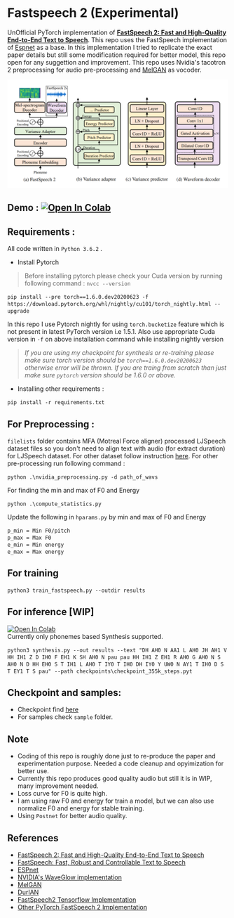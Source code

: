 # Fastspeech 2 (Experimental)
UnOfficial PyTorch implementation of [**FastSpeech 2: Fast and High-Quality End-to-End Text to Speech**](https://arxiv.org/abs/2006.04558). This repo uses the FastSpeech implementation of  [Espnet](https://github.com/espnet/espnet) as a base. In this implementation I tried to replicate the exact paper details but still some modification required for better model, this repo open for any suggettion and improvement. This repo uses Nvidia's tacotron 2 preprocessing for audio pre-processing and [MelGAN](https://github.com/seungwonpark/melgan) as vocoder.


![](./img/fastspeech2.png)

## Demo :  [![Open In Colab](https://colab.research.google.com/assets/colab-badge.svg)](https://colab.research.google.com/github/rishikksh20/FastSpeech2/blob/master/demo_fastspeech2.ipynb) <br />

## Requirements :
All code written in `Python 3.6.2` .
* Install Pytorch
> Before installing pytorch please check your Cuda version by running following command : 
`nvcc --version`
```buildoutcfg
pip install --pre torch==1.6.0.dev20200623 -f https://download.pytorch.org/whl/nightly/cu101/torch_nightly.html --upgrade
```
In this repo I use Pytorch nightly for using `torch.bucketize` feature which is not present in latest PyTorch version i.e 1.5.1. Also use appropriate Cuda version in `-f` on above installation command  while installing nightly version<br />
> *If you are using my checkpoint for synthesis or re-training please make sure torch version should be `torch==1.6.0.dev20200623` otherwise error will be thrown. 
If you are traing from scratch than just make sure `pytorch` version should be 1.6.0 or above.*


* Installing other requirements :
```buildoutcfg
pip install -r requirements.txt
```



## For Preprocessing :

`filelists` folder contains MFA (Motreal Force aligner) processed LJSpeech dataset files so you don't need to align text with audio (for extract duration) for LJSpeech dataset.
For other dataset follow instruction [here](https://github.com/ivanvovk/DurIAN#6-how-to-align-your-own-data). For other pre-processing run following command :
```
python .\nvidia_preprocessing.py -d path_of_wavs
```
For finding the min and max of F0 and Energy
```buildoutcfg
python .\compute_statistics.py
```
Update the following in `hparams.py` by min and max of F0 and Energy
```
p_min = Min F0/pitch
p_max = Max F0
e_min = Min energy
e_max = Max energy
```

## For training
```buildoutcfg
python3 train_fastspeech.py --outdir results
```

## For inference [WIP]
 [![Open In Colab](https://colab.research.google.com/assets/colab-badge.svg)](https://colab.research.google.com/github/rishikksh20/FastSpeech2/blob/master/demo_fastspeech2.ipynb) <br />
Currently only phonemes based Synthesis supported.
```buildoutcfg
python3 synthesis.py --out results --text "DH AH0 N AA1 L AH0 JH AH1 V HH IH1 Z D IH0 F EH1 K SH AH0 N pau pau HH IH1 Z EH1 R AH0 G AH0 N S AH0 N D HH EH0 S T IH1 L AH0 T IY0 T IH0 DH IY0 Y UW0 N AY1 T IH0 D S T EY1 T S pau" --path checkpoints\checkpoint_355k_steps.pyt
```

## Checkpoint and samples:
* Checkpoint find [here](https://drive.google.com/drive/folders/1Fh7zr8zoTydNpD6hTNBPKUGN_s93Bqrs?usp=sharing)
* For samples check `sample` folder.

## Note
* Coding of this repo is roughly done just to re-produce the paper and experimentation purpose. Needed a code cleanup and opyimization for better use.
* Currently this repo produces good quality audio but still it is in WIP, many improvement needed.
* Loss curve for F0 is quite high.
* I am using raw F0 and energy for train a model, but we can also use normalize F0 and energy for stable training.
* Using `Postnet` for better audio quality.

## References
- [FastSpeech 2: Fast and High-Quality End-to-End Text to Speech](https://arxiv.org/abs/2006.04558)
- [FastSpeech: Fast, Robust and Controllable Text to Speech](https://arxiv.org/abs/1905.09263)
- [ESPnet](https://github.com/espnet/espnet)
- [NVIDIA's WaveGlow implementation](https://github.com/NVIDIA/waveglow)
- [MelGAN](https://github.com/seungwonpark/melgan)
- [DurIAN](https://github.com/ivanvovk/DurIAN)
- [FastSpeech2 Tensorflow Implementation](https://github.com/TensorSpeech/TensorflowTTS)
- [Other PyTorch FastSpeech 2 Implementation](https://github.com/ming024/FastSpeech2)
